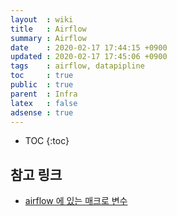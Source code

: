 ```yaml
---
layout  : wiki
title   : Airflow
summary : Airflow
date    : 2020-02-17 17:44:15 +0900
updated : 2020-02-17 17:45:06 +0900
tags    : airflow, datapipline
toc     : true
public  : true
parent  : Infra
latex   : false
adsense : true
---
```

* TOC
{:toc}

## 참고 링크

* [airflow 에 있는 매크로 변수](https://airflow.apache.org/docs/stable/macros.html)
